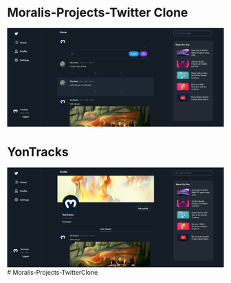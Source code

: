 # Moralis-Projects-Twitter Clone

<img src="./src/images/demoPic.png">

# YonTracks

<img src="./src/images/homePic.png">
# Moralis-Projects-TwitterClone

